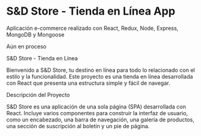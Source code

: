 <h1>S&D Store - Tienda en Línea App</h1>
<p>Aplicación e-commerce realizado con React, Redux, Node, Express, MongoDB y Mongoose</p>
<p>Aún en proceso</p>

S&D Store - Tienda en Línea

Bienvenido a S&D Store, tu destino en línea para todo lo relacionado con el estilo y la funcionalidad. Este proyecto es una tienda en línea desarrollada con React que presenta una estructura simple y fácil de navegar.

Descripción del Proyecto

S&D Store es una aplicación de una sola página (SPA) desarrollada con React. Incluye varios componentes para construir la interfaz de usuario, como un encabezado, una barra de navegación, una galería de productos, una sección de suscripción al boletín y un pie de página.
